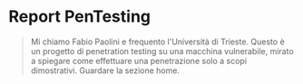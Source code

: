 # Report PenTesting

> Mi chiamo Fabio Paolini e frequento l'Università di Trieste. Questo è un progetto di penetration testing su una macchina vulnerabile, mirato a spiegare come effettuare una penetrazione solo a scopi dimostrativi.
Guardare la sezione home.
